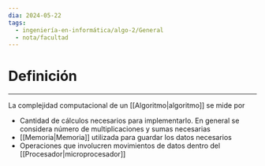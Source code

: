 ```yaml
---
dia: 2024-05-22
tags:
  - ingeniería-en-informática/algo-2/General
  - nota/facultad
---
```

# Definición
---
La complejidad computacional de un [[Algoritmo|algoritmo]] se mide por 
* Cantidad de cálculos necesarios para implementarlo. En general se considera número de multiplicaciones y sumas necesarias
* [[Memoria|Memoria]] utilizada para guardar los datos necesarios
* Operaciones que involucren movimientos de datos dentro del [[Procesador|microprocesador]] 